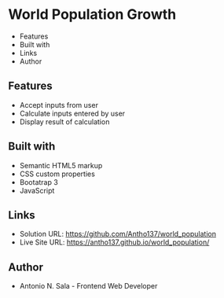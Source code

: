 # World Population Growth

- Features
- Built with
- Links
- Author

## Features

- Accept inputs from user 
- Calculate inputs entered by user
- Display result of calculation                            

## Built with

- Semantic HTML5 markup
- CSS custom properties
- Bootatrap 3
- JavaScript

## Links

- Solution URL: https://github.com/Antho137/world_population
- Live Site URL: https://antho137.github.io/world_population/

## Author

- Antonio N. Sala - Frontend Web Developer
